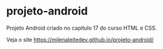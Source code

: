 # projeto-android
Projeto Android criado no capitulo 17 do curso HTML e CSS.

Veja o site https://milenaleitedev.github.io/projeto-android/
